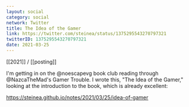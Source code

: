 ```yaml
---
layout: social
category: social
network: Twitter
title: The Idea of the Gamer
link: https://twitter.com/steinea/status/1375295543270797321
twitterID: 1375295543270797321
date: 2021-03-25
---
```


[[2021]] / [[posting]]

I'm getting in on the @noescapevg book club reading through @NazcaTheMad's Gamer Trouble. I wrote this, "The Idea of the Gamer," looking at the introduction to the book, which is already excellent:

<https://steinea.github.io/notes/2021/03/25/idea-of-gamer>
